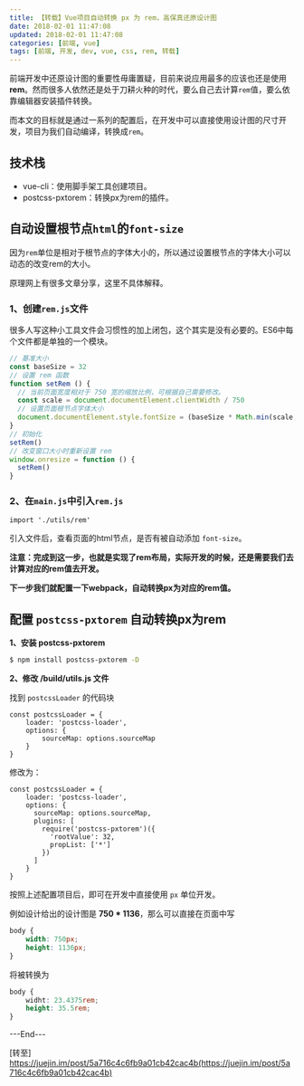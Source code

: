 ```yaml
---
title: 【转载】Vue项目自动转换 px 为 rem，高保真还原设计图
date: 2018-02-01 11:47:08
updated: 2018-02-01 11:47:08
categories: [前端, vue]
tags: [前端, 开发, dev, vue, css, rem, 转载]
---
```


前端开发中还原设计图的重要性毋庸置疑，目前来说应用最多的应该也还是使用**rem**。然而很多人依然还是处于刀耕火种的时代，要么自己去计算`rem`值，要么依靠编辑器安装插件转换。

而本文的目标就是通过一系列的配置后，在开发中可以直接使用设计图的尺寸开发，项目为我们自动编译，转换成`rem`。

## 技术栈

- vue-cli：使用脚手架工具创建项目。
- postcss-pxtorem：转换px为rem的插件。

## 自动设置根节点`html`的`font-size`

因为`rem`单位是相对于根节点的字体大小的，所以通过设置根节点的字体大小可以动态的改变rem的大小。

原理网上有很多文章分享，这里不具体解释。

### 1、创建`rem.js`文件

很多人写这种小工具文件会习惯性的加上闭包，这个其实是没有必要的。ES6中每个文件都是单独的一个模块。

```js
// 基准大小
const baseSize = 32
// 设置 rem 函数
function setRem () {
  // 当前页面宽度相对于 750 宽的缩放比例，可根据自己需要修改。
  const scale = document.documentElement.clientWidth / 750
  // 设置页面根节点字体大小
  document.documentElement.style.fontSize = (baseSize * Math.min(scale, 2)) + 'px'
}
// 初始化
setRem()
// 改变窗口大小时重新设置 rem
window.onresize = function () {
  setRem()
}
```

### 2、在`main.js`中引入`rem.js`

```Js
import './utils/rem'
```

引入文件后，查看页面的html节点，是否有被自动添加 `font-size`。

**注意：完成到这一步，也就是实现了rem布局，实际开发的时候，还是需要我们去计算对应的rem值去开发。**

**下一步我们就配置一下webpack，自动转换px为对应的rem值。**

## 配置 `postcss-pxtorem` 自动转换px为rem

**1、安装 postcss-pxtorem**

```bash
$ npm install postcss-pxtorem -D
```

**2、修改 /build/utils.js 文件**

找到 `postcssLoader` 的代码块

```Js
const postcssLoader = {
	loader: 'postcss-loader',
	options: {
  		sourceMap: options.sourceMap
	}
}
```

修改为：

```Js
const postcssLoader = {
    loader: 'postcss-loader',
    options: {
      sourceMap: options.sourceMap,
      plugins: [
        require('postcss-pxtorem')({
          'rootValue': 32,
          propList: ['*']
        })
      ]
	}
}
```

按照上述配置项目后，即可在开发中直接使用 `px` 单位开发。

例如设计给出的设计图是 **750 \* 1136**，那么可以直接在页面中写

```Css
body {
	width: 750px;
	height: 1136px;
}
```

将被转换为

```css
body {
	widht: 23.4375rem;
	height: 35.5rem;
}
```

---End---



[转至] https://juejin.im/post/5a716c4c6fb9a01cb42cac4b(https://juejin.im/post/5a716c4c6fb9a01cb42cac4b)